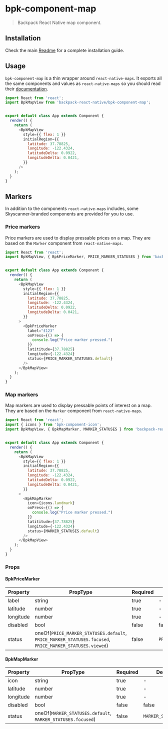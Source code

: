 # bpk-component-map

> Backpack React Native map component.

## Installation

Check the main [Readme](https://github.com/skyscanner/backpack-react-native#usage) for a complete installation guide.

## Usage

`bpk-component-map` is a thin wrapper around `react-native-maps`. It exports all the same components and values as `react-native-maps` so you should read their [documentation](https://github.com/react-community/react-native-maps).

```js
import React from 'react';
import BpkMapView from 'backpack-react-native/bpk-component-map';


export default class App extends Component {
  render() {
    return (
      <BpkMapView
        style={{ flex: 1 }}
        initialRegion={{
          latitude: 37.78825,
          longitude: -122.4324,
          latitudeDelta: 0.0922,
          longitudeDelta: 0.0421,
        }}
      />
    );
  }
}
```

## Markers

In addition to the components `react-native-maps` includes, some Skyscanner-branded components are provided for you to use.

### Price markers

Price markers are used to display pressable prices on a map. They are based on the `Marker` component from `react-native-maps`.

```js
import React from 'react';
import BpkMapView, { BpkPriceMarker, PRICE_MARKER_STATUSES } from 'backpack-react-native/bpk-component-map';


export default class App extends Component {
  render() {
    return (
      <BpkMapView
        style={{ flex: 1 }}
        initialRegion={{
          latitude: 37.78825,
          longitude: -122.4324,
          latitudeDelta: 0.0922,
          longitudeDelta: 0.0421,
        }}
      >
        <BpkPriceMarker
          label="£123"
          onPress={() => {
            console.log("Price marker pressed.")
          }}
          latititude={37.78825}
          longitude={-122.4324}
          status={PRICE_MARKER_STATUSES.default}
        />
      </BpkMapView>
    );
  }
}
```

### Map markers

Map markers are used to display pressable points of interest on a map. They are based on the `Marker` component from `react-native-maps`.

```js
import React from 'react';
import { icons } from 'bpk-component-icon';
import BpkMapView, { BpkMapMarker, MARKER_STATUSES } from 'backpack-react-native/bpk-component-map';


export default class App extends Component {
  render() {
    return (
      <BpkMapView
        style={{ flex: 1 }}
        initialRegion={{
          latitude: 37.78825,
          longitude: -122.4324,
          latitudeDelta: 0.0922,
          longitudeDelta: 0.0421,
        }}
      >
        <BpkMapMarker
          icon={icons.landmark}
          onPress={() => {
            console.log("Price marker pressed.")
          }}
          latititude={37.78825}
          longitude={-122.4324}
          status={MARKER_STATUSES.default}
        />
      </BpkMapView>
    );
  }
}
```

### Props

#### BpkPriceMarker

| Property | PropType | Required | Default Value |
| - | - | - | - |
| label | string | true | - |
| latitude | number | true | - |
| longitude | number | true | - |
| disabled | bool | false | false |
| status | oneOf(`PRICE_MARKER_STATUSES.default`, `PRICE_MARKER_STATUSES.focused`, `PRICE_MARKER_STATUSES.viewed`) | false | `PRICE_MARKER_STATUSES.default` |

#### BpkMapMarker

| Property | PropType | Required | Default Value |
| - | - | - | - |
| icon | string | true | - |
| latitude | number | true | - |
| longitude | number | true | - |
| disabled | bool | false | false |
| status | oneOf(`MARKER_STATUSES.default`, `MARKER_STATUSES.focused`) | false | `MARKER_STATUSES.default` |